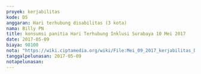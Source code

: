 ```yaml
---
proyek: kerjabilitas
kode: D5
anggaran: Hari terhubung disabilitas (3 kota)
nama: Billy PN
title: konsumsi panitia Hari Terhubung Inklusi Surabaya 10 Mei 2017
date: 2017-05-09
biaya: 98100
nota: "https://wiki.ciptamedia.org/wiki/File:Mei_09_2017_kerjabilitas_D5_snack_panitia_billy.jpg"
tanggalpelunasan: 2017-05-09
notapelunasan:
---
```

